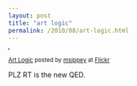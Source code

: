 ```yaml
---
layout: post
title: "art logic"
permalink: /2010/08/art-logic.html
---
```


<p><a href="http://www.flickr.com/photos/msippey/4863995393/" title="photo sharing"><img src="https://farm5.static.flickr.com/4116/4863995393_3d67ccb386.jpg" style="border: solid 1px #000000;" alt="" /></a></p><p><small><a href="http://www.flickr.com/photos/msippey/4863995393/">Art Logic</a> posted by <a href="http://www.flickr.com/people/msippey/">msippey</a> at <a href="http://www.flickr.com/">Flickr</a></small></p><p>PLZ RT is the new QED.</p>


